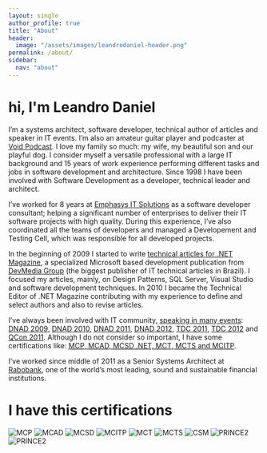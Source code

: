 ```yaml
---
layout: single
author_profile: true
title: "About"
header:
  image: "/assets/images/leandrodaniel-header.png"
permalink: /about/
sidebar:
  nav: "about"
---
```


# hi, I'm Leandro Daniel

I’m a systems architect, software developer, technical author of articles and speaker in IT events. I’m also an amateur guitar player and podcaster at [Void Podcast](http://voidpodcast.com/). I love my family so much: my wife, my beautiful son and our playful dog. I consider myself a versatile professional with a large IT background and 15 years of work experience performing different tasks and jobs in software development and architecture. Since 1998 I have been involved with Software Development as a developer, technical leader and architect.

I’ve worked for 8 years at [Emphasys IT Solutions](http://www.emphasys.com.br) as a software developer consultant; helping a significant number of enterprises to deliver their IT software projects with high quality. During this experience, I’ve also coordinated all the teams of developers and managed a Developement and Testing Cell, which was responsible for all developed projects.

In the beginning of 2009 I started to write [technical articles for .NET Magazine](http://leandrodaniel.com/artigo/), a specialized Microsoft based development publication from [DevMedia Group](https://www.devmedia.com.br/perfil/leandro-daniel-1) (the biggest publisher of IT technical articles in Brazil). I focused my articles, mainly, on Design Patterns, SQL Server, Visual Studio and software development techniques. In 2010 I became the Technical Editor of .NET Magazine contributing with my experience to define and select authors and also to revise articles.

I’ve always been involved with IT community, [speaking in many events](http://reverb.leandrodaniel.com/category/Palestras): [DNAD 2009](http://leandrodaniel.com/category/net-architects/), [DNAD 2010](http://leandrodaniel.com/category/net-architects/), [DNAD 2011](http://leandrodaniel.com/category/net-architects/), [DNAD 2012](http://leandrodaniel.com/category/net-architects/), [TDC 2011](http://leandrodaniel.com/category/eventos/), [TDC 2012](http://leandrodaniel.com/category/eventos/) and [QCon 2011](http://leandrodaniel.com/?s=qconsp). Although I do not consider so important, I have some certifications like: [<acronym id="MCP" title="Microsoft Certified Professional">MCP</acronym>, <acronym id="MCAD" title="Microsoft Certified Application Developer">MCAD</acronym>, <acronym id="MCSD" title="Microsoft Certified Solution Developer">MCSD .NET,</acronym> <acronym id="MCTS" title="Microsoft Certified Technology Specialist">MCT</acronym>, <acronym id="MCT" title="Microsoft Certified Trainer">MCTS</acronym> and <acronym id="MCTS" title="Microsoft Certified IT Professional">MCITP</acronym>](http://leandrodaniel.com/certificacoes/).

I’ve worked since middle of 2011 as a Senior Systems Architect at [Rabobank](http://www.rabobank.com), one of the world’s most leading, sound and sustainable financial institutions.

# I have this certifications

<img src="http://leandrodaniel.com/wp-content/uploads/2012/10/MCP.gif " alt="MCP" title="MCP" />

<img src="http://leandrodaniel.com/wp-content/uploads/2012/10/MCAD.gif" alt="MCAD" title="MCAD" />

<img src="http://leandrodaniel.com/wp-content/uploads/2012/10/MCSD.gif" alt="MCSD" title="MCSD" />

<img src="http://leandrodaniel.com/wp-content/uploads/2012/10/MCITPrgb_1257.png" alt="MCITP" title="MCITP" />

<img src="http://leandrodaniel.com/wp-content/uploads/2012/10/mct.png" alt="MCT" title="MCT" />

<img src="http://leandrodaniel.com/wp-content/uploads/2012/10/MCTSrgb_1271_1.png" alt="MCTS" title="MCTS" />

<img src="http://leandrodaniel.com/wp-content/uploads/2012/10/csm.png" alt="CSM" title="CSM" />

<img src="http://leandrodaniel.com/wp-content/uploads/2014/06/PRINCE2-Practitioner-Training.jpg" alt="PRINCE2" title="PRINCE2" />

<img src="http://leandrodaniel.com/wp-content/uploads/2014/06/PRINCE2-Foundation-Training.jpg" alt="PRINCE2" title="PRINCE2" />

